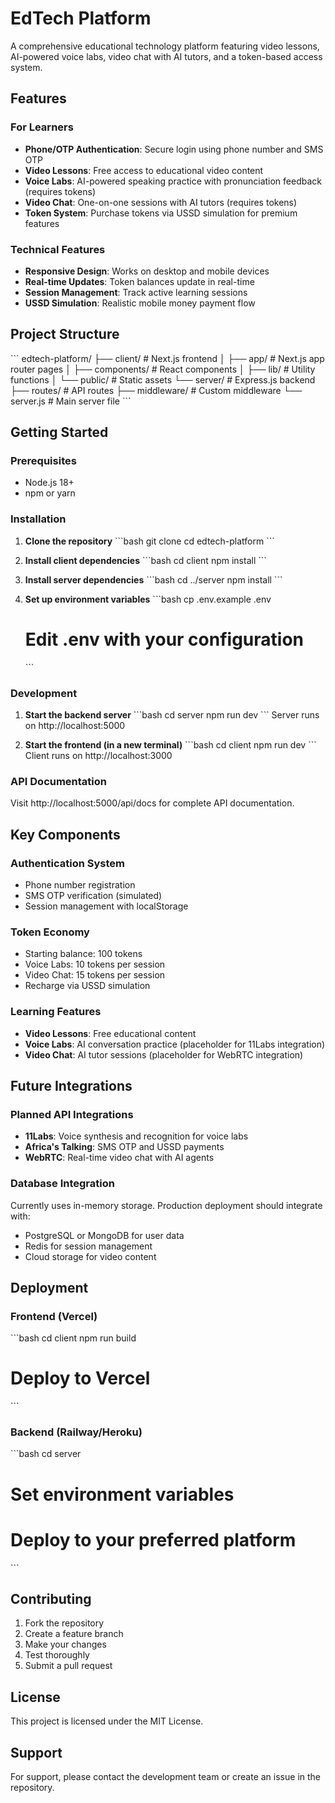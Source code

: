 # EdTech Platform

A comprehensive educational technology platform featuring video lessons, AI-powered voice labs, video chat with AI tutors, and a token-based access system.

## Features

### For Learners
- **Phone/OTP Authentication**: Secure login using phone number and SMS OTP
- **Video Lessons**: Free access to educational video content
- **Voice Labs**: AI-powered speaking practice with pronunciation feedback (requires tokens)
- **Video Chat**: One-on-one sessions with AI tutors (requires tokens)
- **Token System**: Purchase tokens via USSD simulation for premium features

### Technical Features
- **Responsive Design**: Works on desktop and mobile devices
- **Real-time Updates**: Token balances update in real-time
- **Session Management**: Track active learning sessions
- **USSD Simulation**: Realistic mobile money payment flow

## Project Structure

\`\`\`
edtech-platform/
├── client/                 # Next.js frontend
│   ├── app/               # Next.js app router pages
│   ├── components/        # React components
│   ├── lib/              # Utility functions
│   └── public/           # Static assets
└── server/               # Express.js backend
    ├── routes/           # API routes
    ├── middleware/       # Custom middleware
    └── server.js         # Main server file
\`\`\`

## Getting Started

### Prerequisites
- Node.js 18+ 
- npm or yarn

### Installation

1. **Clone the repository**
   \`\`\`bash
   git clone <repository-url>
   cd edtech-platform
   \`\`\`

2. **Install client dependencies**
   \`\`\`bash
   cd client
   npm install
   \`\`\`

3. **Install server dependencies**
   \`\`\`bash
   cd ../server
   npm install
   \`\`\`

4. **Set up environment variables**
   \`\`\`bash
   cp .env.example .env
   # Edit .env with your configuration
   \`\`\`

### Development

1. **Start the backend server**
   \`\`\`bash
   cd server
   npm run dev
   \`\`\`
   Server runs on http://localhost:5000

2. **Start the frontend (in a new terminal)**
   \`\`\`bash
   cd client
   npm run dev
   \`\`\`
   Client runs on http://localhost:3000

### API Documentation

Visit http://localhost:5000/api/docs for complete API documentation.

## Key Components

### Authentication System
- Phone number registration
- SMS OTP verification (simulated)
- Session management with localStorage

### Token Economy
- Starting balance: 100 tokens
- Voice Labs: 10 tokens per session
- Video Chat: 15 tokens per session
- Recharge via USSD simulation

### Learning Features
- **Video Lessons**: Free educational content
- **Voice Labs**: AI conversation practice (placeholder for 11Labs integration)
- **Video Chat**: AI tutor sessions (placeholder for WebRTC integration)

## Future Integrations

### Planned API Integrations
- **11Labs**: Voice synthesis and recognition for voice labs
- **Africa's Talking**: SMS OTP and USSD payments
- **WebRTC**: Real-time video chat with AI agents

### Database Integration
Currently uses in-memory storage. Production deployment should integrate with:
- PostgreSQL or MongoDB for user data
- Redis for session management
- Cloud storage for video content

## Deployment

### Frontend (Vercel)
\`\`\`bash
cd client
npm run build
# Deploy to Vercel
\`\`\`

### Backend (Railway/Heroku)
\`\`\`bash
cd server
# Set environment variables
# Deploy to your preferred platform
\`\`\`

## Contributing

1. Fork the repository
2. Create a feature branch
3. Make your changes
4. Test thoroughly
5. Submit a pull request

## License

This project is licensed under the MIT License.

## Support

For support, please contact the development team or create an issue in the repository.
